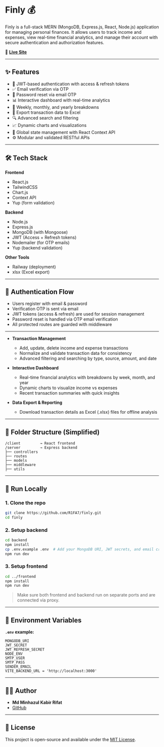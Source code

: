 # Finly 💰

Finly is a full-stack MERN (MongoDB, Express.js, React, Node.js) application for managing personal finances. It allows users to track income and expenses, view real-time financial analytics, and manage their account with secure authentication and authorization features.

🚀 **[Live Site](https://finly-production-79f0.up.railway.app)**

---

## ✨ Features

- 🔐 JWT-based authentication with access & refresh tokens  
- ✅ Email verification via OTP  
- 🔁 Password reset via email OTP  
- 📊 Interactive dashboard with real-time analytics  
- 📅 Weekly, monthly, and yearly breakdowns  
- 📁 Export transaction data to Excel  
- 🔍 Advanced search and filtering  
- 📈 Dynamic charts and visualizations  
- 🧠 Global state management with React Context API  
- ⚙️ Modular and validated RESTful APIs  

---

## 🛠️ Tech Stack

**Frontend**
- React.js
- TailwindCSS
- Chart.js
- Context API
- Yup (form validation)

**Backend**
- Node.js
- Express.js
- MongoDB (with Mongoose)
- JWT (Access + Refresh tokens)
- Nodemailer (for OTP emails)
- Yup (backend validation)

**Other Tools**
- Railway (deployment)
- xlsx (Excel export)

---

## 🔐 Authentication Flow

- Users register with email & password  
- Verification OTP is sent via email  
- JWT tokens (access & refresh) are used for session management  
- Password reset is handled via OTP email verification  
- All protected routes are guarded with middleware  

---

- **Transaction Management**
  - Add, update, delete income and expense transactions
  - Normalize and validate transaction data for consistency
  - Advanced filtering and searching by type, source, amount, and date

- **Interactive Dashboard**
  - Real-time financial analytics with breakdowns by week, month, and year
  - Dynamic charts to visualize income vs expenses
  - Recent transaction summaries with quick insights

- **Data Export & Reporting**
  - Download transaction details as Excel (.xlsx) files for offline analysis
---

## 📁 Folder Structure (Simplified)

```
/client         → React frontend  
/server         → Express backend  
├── controllers  
├── routes  
├── models  
├── middleware  
├── utils  
```

---

## 🧪 Run Locally

### 1. Clone the repo

```bash
git clone https://github.com/R1FA7/finly.git
cd finly
```

### 2. Setup backend

```bash
cd backend
npm install
cp .env.example .env  # Add your MongoDB URI, JWT secrets, and email credentials
npm run dev
```

### 3. Setup frontend

```bash
cd ../frontend
npm install
npm run dev
```

> Make sure both frontend and backend run on separate ports and are connected via proxy.

---

## 📨 Environment Variables

**`.env` example:**

```env
MONGODB_URI
JWT_SECRET
JWT_REFRESH_SECRET
NODE_ENV
SMTP_USER
SMTP_PASS
SENDER_EMAIL
VITE_BACKEND_URL = 'http://localhost:3000'
```

---

## 🧑‍💻 Author

- **Md Minhazul Kabir Rifat**
- [GitHub](https://github.com/R1FA7)

---

## 📄 License

This project is open-source and available under the [MIT License](LICENSE).
